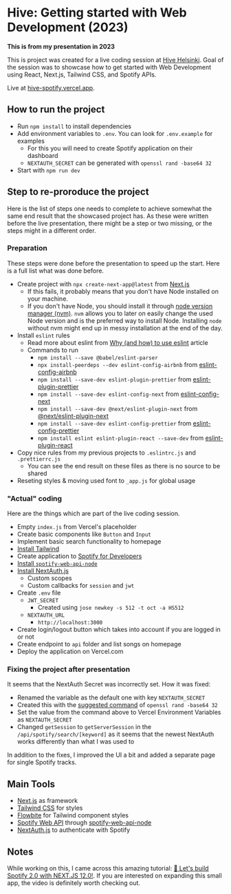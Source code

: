 # Hive: Getting started with Web Development (2023)

**This is from my presentation in 2023**

This is project was created for a live coding session at [Hive Helsinki](https://www.hive.fi/en/). Goal of the session was to showcase how to get started with Web Development using React, Next.js, Tailwind CSS, and Spotify APIs.

Live at [hive-spotify.vercel.app](https://hive-spotify.vercel.app/).

## How to run the project
- Run `npm install` to install dependencies
- Add environment variables to `.env`. You can look for `.env.example` for examples
  - For this you will need to create Spotify application on their dashboard
  - `NEXTAUTH_SECRET` can be generated with `openssl rand -base64 32`
- Start with `npm run dev`

## Step to re-proroduce the project
Here is the list of steps one needs to complete to achieve somewhat the same end result that the showcased project has. As these were written before the live presentation, there might be a step or two missing, or the steps might in a different order.

### Preparation
These steps were done before the presentation to speed up the start. Here is a full list what was done before.

- Create project with `npx create-next-app@latest` from [Next.js](https://nextjs.org/docs/getting-started)
  - If this fails, it probably means that you don't have Node installed on your machine.
  - If you don't have Node, you should install it through [node version manager (nvm)](https://github.com/nvm-sh/nvm). `nvm` allows you to later on easily change the used Node version and is the preferred way to install Node. Installing `node` without nvm might end up in messy installation at the end of the day.
- Install `eslint` rules
  - Read more about eslint from [Why (and how) to use eslint](https://medium.com/the-node-js-collection/why-and-how-to-use-eslint-in-your-project-742d0bc61ed7) article
  - Commands to run
    - `npm install --save @babel/eslint-parser`
    - `npx install-peerdeps --dev eslint-config-airbnb` from [eslint-config-airbnb](https://www.npmjs.com/package/eslint-config-airbnb)
    - `npm install --save-dev eslint-plugin-prettier` from [eslint-plugin-prettier](https://www.npmjs.com/package/eslint-plugin-prettier)
    - `npm install --save-dev eslint-config-next` from [eslint-config-next](https://www.npmjs.com/package/eslint-config-next)
    - `npm install --save-dev @next/eslint-plugin-next` from [@next/eslint-plugin-next](https://nextjs.org/docs/basic-features/eslint#eslint-plugin)
    - `npm install --save-dev eslint-config-prettier` from [eslint-config-prettier](https://github.com/prettier/eslint-config-prettier)
    - `npm install eslint eslint-plugin-react --save-dev` from [eslint-plugin-react](https://www.npmjs.com/package/eslint-plugin-react)
- Copy nice rules from my previous projects to `.eslintrc.js` and `.prettierrc.js`
  - You can see the end result on these files as there is no source to be shared
- Reseting styles & moving used font to `_app.js` for global usage

### "Actual" coding
Here are the things which are part of the live coding session.

- Empty `index.js` from Vercel's placeholder
- Create basic components like `Button` and `Input`
- Implement basic search functionality to homepage
- [Install Tailwind](https://tailwindcss.com/docs/guides/nextjs)
- Create application to [Spotify for Developers](https://developer.spotify.com/dashboard/applications)
- [Install `spotify-web-api-node`](https://github.com/thelinmichael/spotify-web-api-node)
- [Install NextAuth.js](https://next-auth.js.org/getting-started/example)
  - Custom scopes
  - Custom callbacks for `session` and `jwt`
- Create `.env` file
  - `JWT_SECRET`
    - Created using `jose newkey -s 512 -t oct -a HS512`
  - `NEXTAUTH_URL`
    - `http://localhost:3000`
- Create login/logout button which takes into account if you are logged in or not
- Create endpoint to `api` folder and list songs on homepage
- Deploy the application on Vercel.com

### Fixing the project after presentation
It seems that the NextAuth Secret was incorrectly set. How it was fixed:
- Renamed the variable as the default one with key `NEXTAUTH_SECRET`
- Created this with the [suggested command](https://next-auth.js.org/configuration/options#secret) of `openssl rand -base64 32`
- Set the value from the command above to Vercel Environment Variables as `NEXTAUTH_SECRET`
- Changed `getSession` to `getServerSession` in the `/api/spotify/search/[keyword]` as it seems that the newest NextAuth works differently than what I was used to

In addition to the fixes, I improved the UI a bit and added a separate page for single Spotify tracks.


## Main Tools
- [Next.js](https://nextjs.org/) as framework
- [Tailwind CSS](https://tailwindcss.com/) for styles
- [Flowbite](https://flowbite.com/) for Tailwind component styles
- [Spotify Web API](https://developer.spotify.com/documentation/web-api/) through [spotify-web-api-node](https://github.com/thelinmichael/spotify-web-api-node)
- [NextAuth.js](https://next-auth.js.org/) to authenticate with Spotify


## Notes
While working on this, I came across this amazing tutorial: [🔴 Let's build Spotify 2.0 with NEXT.JS 12.0!](https://www.youtube.com/watch?v=3xrko3GpYoU). If you are interested on expanding this small app, the video is definitely worth checking out.
